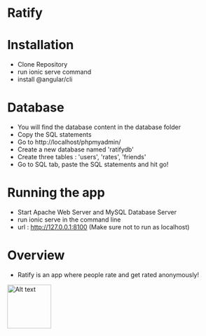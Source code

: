# Ratify

# Installation 
-  Clone Repository
-  run ionic serve command
-  install @angular/cli

# Database 
- You will find the database content in the database folder 
- Copy the SQL statements
- Go to http://localhost/phpmyadmin/
- Create a new database named 'ratifydb'
- Create three tables : 'users', 'rates', 'friends'
- Go to SQL tab, paste the SQL statements and hit go!

# Running the app
- Start Apache Web Server and MySQL Database Server
- run ionic serve in the command line
- url : http://127.0.0.1:8100 (Make sure not to run as localhost)

# Overview
- Ratify is an app where people rate and get rated anonymously!
<img style='width:100px;height:100px' src="https://res.cloudinary.com/pcrs/image/upload/v1651787835/ratify_ktyvgv.png" alt="Alt text" title="Optional title">
